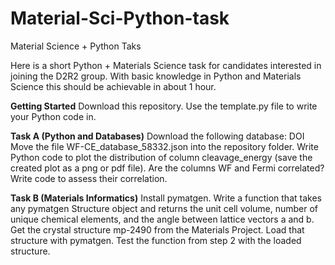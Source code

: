 # Material-Sci-Python-task
Material Science + Python Taks

Here is a short Python + Materials Science task for candidates interested in joining the D2R2 group. With basic knowledge in Python and Materials Science this should be achievable in about 1 hour.

**Getting Started**
Download this repository.
Use the template.py file to write your Python code in.

**Task A (Python and Databases)** 
Download the following database: DOI
Move the file WF-CE_database_58332.json into the repository folder.
Write Python code to plot the distribution of column cleavage_energy (save the created plot as a png or pdf file).
Are the columns WF and Fermi correlated? Write code to assess their correlation.

**Task B (Materials Informatics)**
Install pymatgen.
Write a function that takes any pymatgen Structure object and returns the unit cell volume, number of unique chemical elements, and the angle between lattice vectors a and b.
Get the crystal structure mp-2490 from the Materials Project.
Load that structure with pymatgen.
Test the function from step 2 with the loaded structure.

